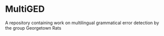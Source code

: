 # MultiGED
A repository containing work on multilingual grammatical error detection by the group Georgetown Rats
